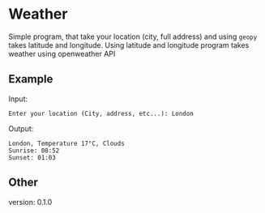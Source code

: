 # Weather

Simple program, that take your location (city, full address) and using `geopy` takes latitude and longitude.
Using latitude and longitude program takes weather using openweather API

## Example

Input:

```text
Enter your location (City, address, etc...): London
```

Output:

```text
London, Temperature 17°С, Clouds
Sunrise: 08:52
Sunset: 01:03
```

## Other

version: 0.1.0
